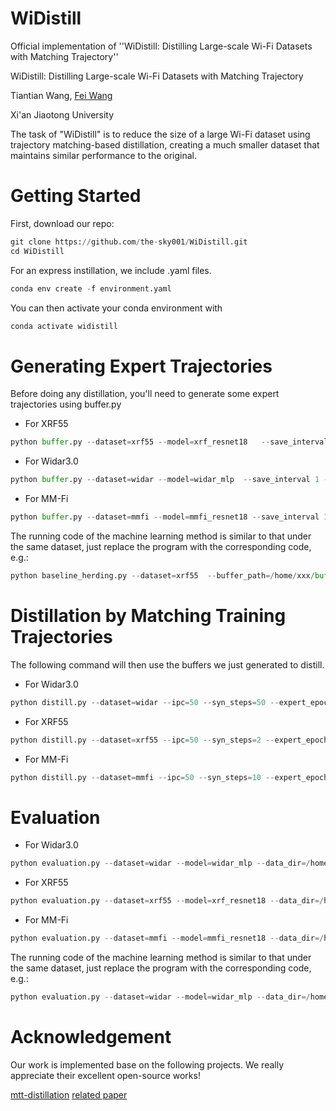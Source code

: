 # WiDistill
Official implementation of ''WiDistill: Distilling Large-scale Wi-Fi Datasets with Matching Trajectory''

WiDistill: Distilling Large-scale Wi-Fi Datasets with Matching Trajectory

Tiantian Wang,  [Fei Wang](https://scholar.google.com/citations?user=LKPpmXQAAAAJ&hl=en) 

Xi'an Jiaotong University

The task of "WiDistill" is to reduce the size of a large Wi-Fi dataset using trajectory matching-based distillation, creating a much smaller dataset that maintains similar performance to the original.



# Getting Started
First, download our repo:
```python
git clone https://github.com/the-sky001/WiDistill.git
cd WiDistill
```

For an express instillation, we include .yaml files.
```python
conda env create -f environment.yaml
 ```

You can then activate your conda environment with
```python
conda activate widistill
 ```

# Generating Expert Trajectories
Before doing any distillation, you'll need to generate some expert trajectories using buffer.py

* For XRF55
```python
python buffer.py --dataset=xrf55 --model=xrf_resnet18   --save_interval 1 --lr_teacher 0.01 --train_epochs=150 --num_experts=10 --buffer_path=/home/xxx/buffer/ --data_path=/home/xxx/xrf/new_data/
 ```

* For Widar3.0
```python
python buffer.py --dataset=widar --model=widar_mlp  --save_interval 1 --lr_teacher 0.01 --train_epochs=200 --num_experts=10 --buffer_path=/home/xxx/buffer --data_path=/home/xxx/Widardata2
 ```


* For MM-Fi
```python
python buffer.py --dataset=mmfi --model=mmfi_resnet18 --save_interval 1 --lr_teacher 0.1 --train_epochs=150 --num_experts=2 --buffer_path=/home/xxx/buffer/  --data_path=/home/xxx/mmfi
 ```
The running code of the machine learning method is similar to that under the same dataset, just replace the program with the corresponding code, e.g.:
```python
python baseline_herding.py --dataset=xrf55  --buffer_path=/home/xxx/buffer --data_path=/home/xxx/xrf/new_data/
 ```

# Distillation by Matching Training Trajectories
The following command will then use the buffers we just generated to distill.
* For Widar3.0
```python
python distill.py --dataset=widar --ipc=50 --syn_steps=50 --expert_epochs=2 --max_start_epoch=10 --dsa=True --load_all --lr_img=10 --batch_syn=2000 --lr_lr=1e-07 --model=widar_mlp --lr_teacher=0.01 --buffer_path=/home/xxx/result --data_path=/home/xxx/Widardata2
 ```
* For XRF55
```python
python distill.py --dataset=xrf55 --ipc=50 --syn_steps=2 --expert_epochs=2 --max_start_epoch=15 --lr_img=100 --lr_lr=1e-05 --model=xrf_resnet18 --lr_teacher=0.1 --batch_syn=20 --buffer_path=/home/xxx/buffer --data_path=/home/xxx/xrf/new_data/
 ```
  
* For MM-Fi
```python
python distill.py --dataset=mmfi --ipc=50 --syn_steps=10 --expert_epochs=2 --max_start_epoch=15   --lr_img=1000 --lr_lr=1e-05 --model=mmfi_resnet18 --lr_teacher=0.01 --buffer_path=/home/xxx/ --data_path=/home/xxx/mmfi_new2
 ```





# Evaluation

* For Widar3.0
```python
python evaluation.py --dataset=widar --model=widar_mlp --data_dir=/home/xxx/images_best.pt --label_dir=/home/xxx/labels_best.pt
 ```

* For XRF55
```python
python evaluation.py --dataset=xrf55 --model=xrf_resnet18 --data_dir=/home/xxx/images_best.pt --label_dir=/home/xxx/labels_best.pt
 ```
  
* For MM-Fi
```python
python evaluation.py --dataset=mmfi --model=mmfi_resnet18 --data_dir=/home/xxx/images_best.pt --label_dir=/home/xxx/labels_best.pt
 ```

The running code of the machine learning method is similar to that under the same dataset, just replace the program with the corresponding code, e.g.:
```python
python evaluation.py --dataset=widar --model=widar_mlp --data_dir=/home/xxx/selected_features_ipc50.pt --label_dir=/home/xxx/selected_labels_ipc50.pt 
 ```



# Acknowledgement

Our work is implemented base on the following projects. We really appreciate their excellent open-source works!

[mtt-distillation](https://github.com/GeorgeCazenavette/mtt-distillation) [related paper](https://arxiv.org/abs/2203.11932)









